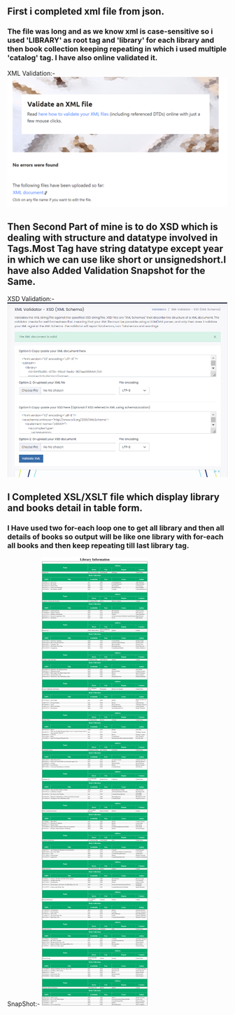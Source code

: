##   First i completed xml file from json.
### The file was long and as we know xml is case-sensitive so i used 'LIBRARY' as root tag and 'library' for each library and then book collection keeping repeating in which i used multiple 'catalog' tag. I have also online validated it.

XML Validation:-    ![image info](/Project-1/Project/assets/XML_Validation.png) 

##   Then Second Part of mine is to do XSD which is dealing with structure and datatype involved in Tags.Most Tag have string datatype except year in which we can use like short or unsignedshort.I have also Added Validation Snapshot for the Same.

XSD Validation:-    ![image info](/Project-1/Project/assets/XSD_Validation.png) 

## I Completed XSL/XSLT file which display library and books detail in table form.

### I Have used two for-each loop one to get all library and then all details of books so output will be like one library with for-each all books and then keep repeating till last library tag.

SnapShot:- ![image info](/Project-1/Project/assets/library(xsl).png) 

